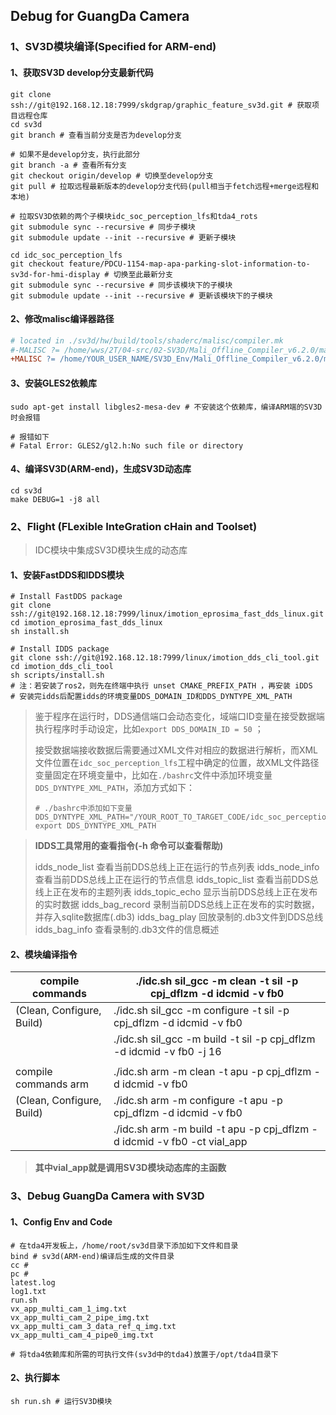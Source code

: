 ## Debug for GuangDa Camera

### 1、SV3D模块编译(Specified for ARM-end)

#### 1、获取SV3D develop分支最新代码

```shell
git clone ssh://git@192.168.12.18:7999/skdgrap/graphic_feature_sv3d.git # 获取项目远程仓库
cd sv3d
git branch # 查看当前分支是否为develop分支

# 如果不是develop分支，执行此部分
git branch -a # 查看所有分支
git checkout origin/develop # 切换至develop分支
git pull # 拉取远程最新版本的develop分支代码(pull相当于fetch远程+merge远程和本地)

# 拉取SV3D依赖的两个子模块idc_soc_perception_lfs和tda4_rots
git submodule sync --recursive # 同步子模块
git submodule update --init --recursive # 更新子模块

cd idc_soc_perception_lfs
git checkout feature/PDCU-1154-map-apa-parking-slot-information-to-sv3d-for-hmi-display # 切换至此最新分支
git submodule sync --recursive # 同步该模块下的子模块
git submodule update --init --recursive # 更新该模块下的子模块
```

#### 2、修改malisc编译器路径

```makefile
# located in ./sv3d/hw/build/tools/shaderc/malisc/compiler.mk
#-MALISC ?= /home/wws/2T/04-src/02-SV3D/Mali_Offline_Compiler_v6.2.0/malisc
+MALISC ?= /home/YOUR_USER_NAME/SV3D_Env/Mali_Offline_Compiler_v6.2.0/malisc
```

#### 3、安装GLES2依赖库

```shell
sudo apt-get install libgles2-mesa-dev # 不安装这个依赖库，编译ARM端的SV3D时会报错

# 报错如下
# Fatal Error: GLES2/gl2.h:No such file or directory
```

#### 4、编译SV3D(ARM-end)，生成SV3D动态库

```shell
cd sv3d
make DEBUG=1 -j8 all
```





### 2、Flight (FLexible InteGration cHain and Toolset)

> IDC模块中集成SV3D模块生成的动态库

#### 1、安装FastDDS和IDDS模块

```shell
# Install FastDDS package
git clone ssh://git@192.168.12.18:7999/linux/imotion_eprosima_fast_dds_linux.git
cd imotion_eprosima_fast_dds_linux
sh install.sh

# Install IDDS package
git clone ssh://git@192.168.12.18:7999/linux/imotion_dds_cli_tool.git
cd imotion_dds_cli_tool
sh scripts/install.sh
# 注：若安装了ros2，则先在终端中执行 unset CMAKE_PREFIX_PATH ，再安装 iDDS
# 安装完idds后配置idds的环境变量DDS_DOMAIN_ID和DDS_DYNTYPE_XML_PATH
```

> 鉴于程序在运行时，DDS通信端口会动态变化，域端口ID变量在接受数据端执行程序时手动设定，比如`export DDS_DOMAIN_ID = 50` ；
>
> 接受数据端接收数据后需要通过XML文件对相应的数据进行解析，而XML文件位置在`idc_soc_perception_lfs`工程中确定的位置，故XML文件路径变量固定在环境变量中，比如在`./bashrc`文件中添加环境变量`DDS_DYNTYPE_XML_PATH`，添加方式如下：
>
> ```shell
> # ./bashrc中添加如下变量
> DDS_DYNTYPE_XML_PATH="/YOUR_ROOT_TO_TARGET_CODE/idc_soc_perception_lfs/config/data/xmls/sorted"
> export DDS_DYNTYPE_XML_PATH
> ```



> **IDDS工具常用的查看指令(-h 命令可以查看帮助)**
>
>  idds_node_list    查看当前DDS总线上正在运行的节点列表
> idds_node_info   查看当前DDS总线上正在运行的节点信息
> idds_topic_list    查看当前DDS总线上正在发布的主题列表
> idds_topic_echo  显示当前DDS总线上正在发布的实时数据
> idds_bag_record  录制当前DDS总线上正在发布的实时数据，并存入sqlite数据库(.db3)
> idds_bag_play    回放录制的.db3文件到DDS总线
> idds_bag_info    查看录制的.db3文件的信息概述 



#### 2、模块编译指令

| compile commands          | ./idc.sh sil_gcc -m clean -t sil -p cpj_dflzm -d idcmid -v fb0 |
| ------------------------- | ------------------------------------------------------------ |
| (Clean, Configure, Build) | ./idc.sh sil_gcc -m configure -t sil -p cpj_dflzm -d idcmid -v fb0 |
|                           | ./idc.sh sil_gcc -m build -t sil -p cpj_dflzm -d idcmid -v fb0 -j 16 |
|                           |                                                              |
| compile commands arm      | ./idc.sh arm -m clean -t apu -p cpj_dflzm -d idcmid -v fb0   |
| (Clean, Configure, Build) | ./idc.sh arm -m configure -t apu -p cpj_dflzm -d idcmid -v fb0 |
|                           | ./idc.sh arm -m build -t apu -p cpj_dflzm -d idcmid -v fb0 -ct vial_app |

> **其中vial_app就是调用SV3D模块动态库的主函数**



### 3、Debug GuangDa Camera with SV3D

#### 1、Config Env and Code

```shell
# 在tda4开发板上，/home/root/sv3d目录下添加如下文件和目录
bind # sv3d(ARM-end)编译后生成的文件目录	    
cc # 
pc # 
latest.log  
log1.txt    	    
run.sh
vx_app_multi_cam_1_img.txt
vx_app_multi_cam_2_pipe_img.txt
vx_app_multi_cam_3_data_ref_q_img.txt
vx_app_multi_cam_4_pipe0_img.txt

# 将tda4依赖库和所需的可执行文件(sv3d中的tda4)放置于/opt/tda4目录下

```

#### 2、执行脚本

```shell
sh run.sh # 运行SV3D模块
```

